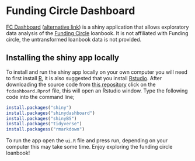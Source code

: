 
<!-- README.md is generated from README.Rmd. Please edit that file -->
Funding Circle Dashboard
========================

[FC Dashboard](http://seabbs.co.uk/shiny/fcdashboard) ([alternative link](https://seabbs.shinyapps.io/fcdashboard/)) is a shiny application that allows exploratory data analysis of the [Funding Circle](https://www.fundingcircle.com) loanbook. It is not affiliated with Funding circle, the untransformed loanbook data is not provided.

Installing the shiny app locally
--------------------------------

To install and run the shiny app locally on your own computer you will need to first install [R](https://www.r-project.org/), it is also suggested that you install [Rstudio](https://www.rstudio.com/products/rstudio/download/). After downloading the source code from [this repository](https://www.github.com/seabbs/fcdashboard) click on the `fcdashboard.Rprof` file, this will open an Rstudio window. Type the following code into the command line;

``` r
install.packages("shiny")
install.packages("shinydashboard")
install.packages("shinyBS")
install.packages("tidyverse")
install.packagess("rmarkdown")
```

To run the app open the `ui.R` file and press run, depending on your computer this may take some time. Enjoy exploring the funding circle loanbook!
